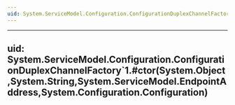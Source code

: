 ```yaml
---
uid: System.ServiceModel.Configuration.ConfigurationDuplexChannelFactory`1
---
```


---
uid: System.ServiceModel.Configuration.ConfigurationDuplexChannelFactory`1.#ctor(System.Object,System.String,System.ServiceModel.EndpointAddress,System.Configuration.Configuration)
---
